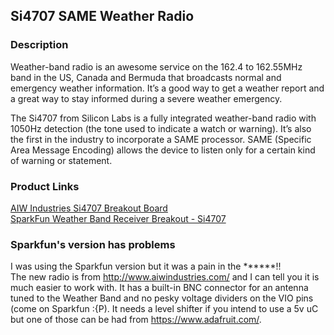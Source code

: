 ## Si4707 SAME Weather Radio ##

### Description ###
Weather-band radio is an awesome service on the 162.4 to 162.55MHz band in the US, Canada and Bermuda that broadcasts normal and emergency weather information. It’s a good way to get a weather report and a great way to stay informed during a severe weather emergency.

The Si4707 from Silicon Labs is a fully integrated weather-band radio with 1050Hz detection (the tone used to indicate a watch or warning). It’s also the first in the industry to incorporate a SAME processor. SAME (Specific Area Message Encoding) allows the device to listen only for a certain kind of warning or statement.

### Product Links ###
[AIW Industries Si4707 Breakout Board](http://www.aiwindustries.com/products.html)  
[SparkFun Weather Band Receiver Breakout - Si4707](https://www.sparkfun.com/products/11129)  

### Sparkfun's version has problems ###
I was using the Sparkfun version but it was a pain in the \*\*\*\*\*\*!!  
The new radio is from http://www.aiwindustries.com/ and I can tell you it is much easier to work with.
It has a built-in BNC connector for an antenna tuned to the Weather Band and no pesky voltage dividers on the VIO pins (come on Sparkfun :{P).
It needs a level shifter if you intend to use a 5v uC but one of those can be had from https://www.adafruit.com/.
